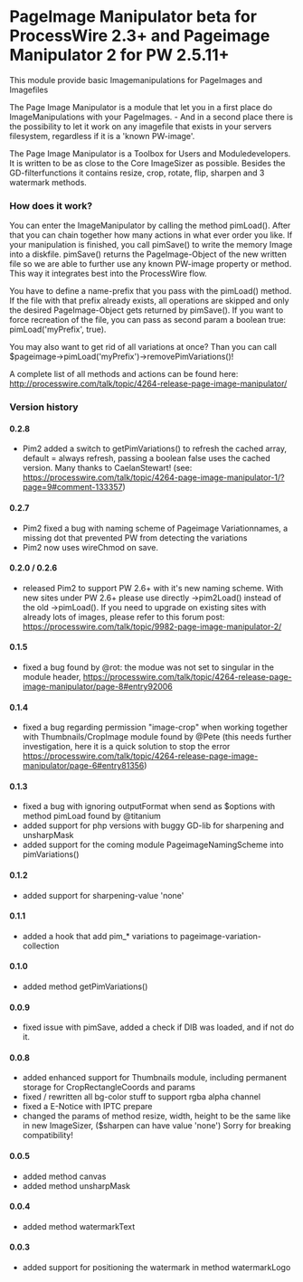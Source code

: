 # PageImage Manipulator beta for ProcessWire 2.3+ and Pageimage Manipulator 2 for PW 2.5.11+

This module provide basic Imagemanipulations for PageImages and Imagefiles


The Page Image Manipulator is a module that let you in a first place do ImageManipulations with your PageImages. - And in a second place there is the possibility to let it work on any imagefile that exists in your servers filesystem, regardless if it is a 'known PW-image'.

The Page Image Manipulator is a Toolbox for Users and Moduledevelopers. It is written to be as close to the Core ImageSizer as possible. Besides the GD-filterfunctions it contains resize, crop, rotate, flip, sharpen and 3 watermark methods.



### How does it work?

You can enter the ImageManipulator by calling the method pimLoad(). After that you can chain together how many actions in what ever order you like. If your manipulation is finished, you call pimSave() to write the memory Image into a diskfile. pimSave() returns the PageImage-Object of the new written file so we are able to further use any known PW-image property or method. This way it integrates best into the ProcessWire flow.

You have to define a name-prefix that you pass with the pimLoad() method. If the file with that prefix already exists, all operations are skipped and only the desired PageImage-Object gets returned by pimSave(). If you want to force recreation of the file, you can pass as second param a boolean true: pimLoad('myPrefix', true).

You may also want to get rid of all variations at once? Than you can call $pageimage->pimLoad('myPrefix')->removePimVariations()!

A complete list of all methods and actions can be found here: http://processwire.com/talk/topic/4264-release-page-image-manipulator/



### Version history

#### 0.2.8

+ Pim2 added a switch to getPimVariations() to refresh the cached array, default = always refresh, passing a boolean false uses the cached version.
   Many thanks to CaelanStewart! (see: https://processwire.com/talk/topic/4264-page-image-manipulator-1/?page=9#comment-133357)


#### 0.2.7

+ Pim2 fixed a bug with naming scheme of Pageimage Variationnames, a missing dot that prevented PW from detecting the variations
+ Pim2 now uses wireChmod on save.


#### 0.2.0 / 0.2.6

+ released Pim2 to support PW 2.6+ with it's new naming scheme. With new sites under PW 2.6+ please
   use directly ->pim2Load() instead of the old ->pimLoad(). If you need to upgrade on existing sites
   with already lots of images, please refer to this forum post:
   https://processwire.com/talk/topic/9982-page-image-manipulator-2/


#### 0.1.5

+ fixed a bug found by @rot: the modue was not set to singular in the module header,
   https://processwire.com/talk/topic/4264-release-page-image-manipulator/page-8#entry92006

#### 0.1.4

+ fixed a bug regarding permission "image-crop" when working together with Thumbnails/CropImage module found by @Pete
  (this needs further investigation, here it is a quick solution to stop the error
   https://processwire.com/talk/topic/4264-release-page-image-manipulator/page-6#entry81356)

#### 0.1.3

+ fixed a bug with ignoring outputFormat when send as $options with method pimLoad found by @titanium
+ added support for php versions with buggy GD-lib for sharpening and unsharpMask
+ added support for the coming module PageimageNamingScheme into pimVariations()

#### 0.1.2

+ added support for sharpening-value 'none'

#### 0.1.1

+ added a hook that add pim_* variations to pageimage-variation-collection

#### 0.1.0

+ added method getPimVariations()

#### 0.0.9

+ fixed issue with pimSave, added a check if DIB was loaded, and if not do it.

#### 0.0.8

+ added enhanced support for Thumbnails module, including permanent storage for CropRectangleCoords and params
+ fixed / rewritten all bg-color stuff to support rgba alpha channel
+ fixed a E-Notice with IPTC prepare
+ changed the params of method resize, width, height to be the same like in new ImageSizer, ($sharpen can have value 'none') Sorry for breaking compatibility!

#### 0.0.5

+ added method canvas
+ added method unsharpMask

#### 0.0.4

+ added method watermarkText

#### 0.0.3

+ added support for positioning the watermark in method watermarkLogo
